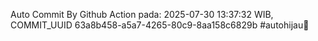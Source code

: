 Auto Commit By Github Action pada: 2025-07-30 13:37:32 WIB, COMMIT_UUID 63a8b458-a5a7-4265-80c9-8aa158c6829b #autohijau🗿
